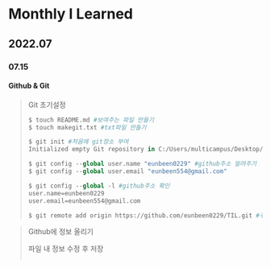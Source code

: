 # Monthly I Learned

## 2022.07
### 07.15
#### Github & Git 
> Git 초기설정
>
> ```py
> $ touch README.md #보여주는 파일 만들기 
> $ touch makegit.txt #txt파일 만들기
> 
> $ git init #처음에 git장소 부여
> Initialized empty Git repository in C:/Users/multicampus/Desktop/TIL/.git/
> 
> $ git config --global user.name "eunbeen0229" #github주소 알려주기
> $ git config --global user.email "eunbeen554@gmail.com"
> 
> $ git config --global -l #github주소 확인
> user.name=eunbeen0229
> user.email=eunbeen554@gmail.com
> 
> $ git remote add origin https://github.com/eunbeen0229/TIL.git #주소에 로그인하기
> ```

>Github에 정보 올리기
>
>파일 내 정보 수정 후 저장
>```py
>
>```

